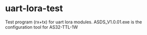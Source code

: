# uart-lora-test
Test program (rx+tx) for uart lora modules.
ASDS_V1.0.01.exe is the configuration tool for AS32-TTL-1W 

